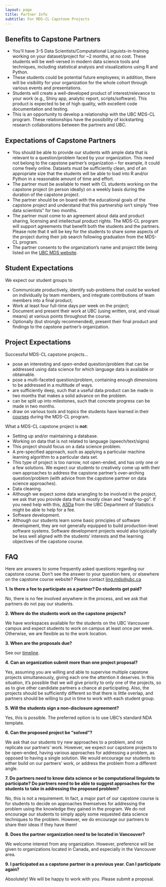 ```yaml
---
layout: page
title: Partner Info
subtitle: For MDS-CL Capstone Projects
---
```


## Benefits to Capstone Partners 

* You’ll have 3-5 Data Scientists/Computational Linguists-in-training working on your dataset/project for ~2 months, at no cost. These students will be well-versed in modern data science tools and techniques, including statistical analysis and visualizations using R and Python. 
* These students could be potential future employees; in addition, there will be visibility for your organization for the whole cohort through various events and presentations. 
* Students will create a well-developed product of interest/relevance to your work (e.g., Shiny app, analytic report, scripts/software). This product is expected to be of high quality, with excellent code documentation and testing. 
* This is an opportunity to develop a relationship with the UBC MDS-CL program. These relationships have the possibility of kickstarting research collaborations between the partners and UBC. 

## Expectations of Capstone Partners 
* You should be able to provide our students with ample data that is relevant to a question/problem faced by your organization. This need not belong to the capstone partner’s organization – for example, it could come freely online. Datasets must be sufficiently clean, and of an appropriate size that the students will be able to load into R and/or Python in a reasonable amount of time and effort. 
* The partner must be available to meet with CL students working on the capstone project (in person ideally) on a weekly basis during the duration of the capstone project. 
* The partner should be on board with the educational goals of the capstone project and understand that this partnership isn’t simply “free data scientists” for two months. 
* The partner must come to an agreement about data and product sharing, licensing and intellectual product rights. The MDS-CL program will support agreements that benefit both the students and the partners. Please note that it will be key for the students to share some aspects of the project during their job search following graduation from the MDS-CL program. 
* The partner consents to the organization’s name and project title being listed on the [UBC MDS website](https://masterdatascience.ubc.ca/why-ubc/partners). 

## Student Expectations 
We expect our student groups to 
* Communicate productively, identify sub-problems that could be worked on individually by team members, and integrate contributions of team members into a final product;
* Work at least four full-time days per week on the project;
* Document and present their work at UBC (using written, oral, and visual means) at various points throughout the course.
* Optionally (but strongly recommended), present their final product and findings to the capstone partner’s organization. 

## Project Expectations 
Successful MDS-CL capstone projects… 
* pose an interesting and open-ended question/problem that can be addressed using data science for which language data is available or obtainable.
* pose a multi-faceted question/problem, containing enough dimensions to be addressed in a multitude of ways.
* are sufficiently deep, such that a useful data product can be made in two months that makes a solid advance on the problem.
* can be split up into milestones, such that concrete progress can be made in two months.
* draw on various tools and topics the students have learned in their [courses](https://masterdatascience.ubc.ca/programs/computational-linguistics) during the MDS-CL program. 

What a MDS-CL capstone project is **not**: 
* Setting up and/or maintaining a database.
* Working on data that is not related to language (speech/text/signs)
* This project should focus on a data science problem.
* A pre-specified approach, such as applying a particular machine learning algorithm to a particular data set.
* This type of project is too narrow, not open-ended, and has only one or a few solutions. We expect our students to creatively come up with their own approaches to address the capstone partner’s over-arching question/problem (with advice from the capstone partner on data science approaches).
* Data cleaning.
* Although we expect some data wrangling to be involved in the project, we ask that you provide data that is mostly clean and “ready-to-go”. If you need help with this, [ASDa](https://asda.stat.ubc.ca/) from the UBC Department of Statistics might be able to help for a fee.
* Software development.
* Although our students learn some basic principles of software development, they are not generally equipped to build production-level software systems. Software development projects would also typically be less well aligned with the students’ interests and the learning objectives of the capstone course. 

## FAQ 
Here are answers to some frequently asked questions regarding our capstone course. Don’t see the answer to your question here, or elsewhere on the capstone course website? Please contact [ling.mds@ubc.ca](mailto:ling.mds@ubc.ca)

**1. Is there a fee to participate as a partner? Do students get paid?**

No, there is no fee involved anywhere in the process, and we ask that partners do not pay our students. 

**2. Where do the students work on the capstone projects?**

We have workspaces available for the students on the UBC Vancouver campus and expect students to work on campus at least once per week. Otherwise, we are flexible as to the work location. 

**3. When are the proposals due?**

See our [timeline](https://ubc-mdscl.github.io/capstone/timeline/). 

**4. Can an organization submit more than one project proposal?**

Yes, assuming you are willing and able to supervise multiple capstone projects simultaneously, giving each one the attention it deserves. In this situation, it’s possible that we will give priority to only one of the projects, so as to give other candidate partners a chance at participating. Also, the projects should be sufficiently different so that there is little overlap, and partners should be willing to put in time to work with each student group. 

**5. Will the students sign a non-disclosure agreement?**

Yes, this is possible. The preferred option is to use UBC’s standard NDA template. 

**6. Can the proposed project be “solved”?**

We ask that our students try new approaches to a problem, and not replicate our partners’ work. However, we expect our capstone projects to be open-ended, having various approaches for addressing a problem, as opposed to having a single solution. We would encourage our students to either build on our partners’ work, or address the problem from a different angle. 

**7. Do partners need to know data science or be computational linguists to participate? Do partners need to be able to suggest approaches for the students to take in addressing the proposed problem?**

No, this is not a requirement. In fact, a major part of our capstone course is for students to decide on approaches themselves for addressing the problem using the knowledge they gained in the program. We do not encourage our students to simply apply some requested data science techniques to the problem. However, we do encourage our partners to share their ideas if they have them! 

**8. Does the partner organization need to be located in Vancouver?**

We welcome interest from any organization. However, preference will be given to organizations located in Canada, and especially in the Vancouver area. 

**9. I participated as a capstone partner in a previous year. Can I participate again?**

Absolutely! We will be happy to work with you. Please submit a proposal. 

 
